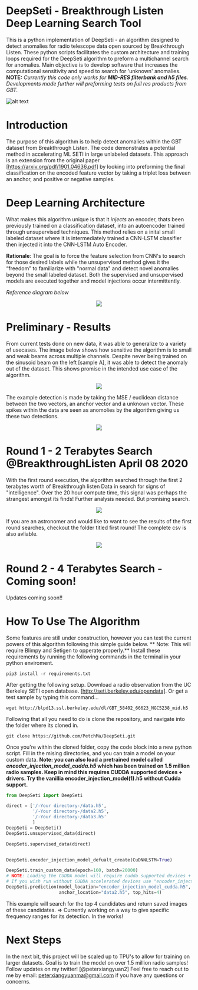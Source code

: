 # DeepSeti - Breakthrough Listen Deep Learning Search Tool
This is a python implementation of DeepSeti - an algorithm designed to detect anomalies for radio telescope data open sourced by Breakthrough Listen. These python scripts facilitates the custom architecture and training loops required for the DeepSeti algorithm to preform a multichannel search for anomalies. Main objective is to develop software that increases the computational sensitivity and speed to search for 'unknown' anomalies.  **NOTE:** *Currently this code only works for **MID-RES filterbank and h5 files**. Developments made further will preforming tests on full res products from GBT.*

![alt text](https://github.com/PetchMa/DeepSeti/blob/master/assets/code_block1.png)

# Introduction

The purpose of this algorithm is to help detect anomalies within the GBT dataset from Breakthrough Listen. The code demonstrates a potential method in accelerating ML SETI in large unlabeled datasets. This approach is an extension from the original paper [https://arxiv.org/pdf/1901.04636.pdf] by looking into preforming the final classification on the encoded feature vector by taking a triplet loss between an anchor, and positive or negative samples.


# Deep Learning Architecture

What makes this algorithm unique is that it *injects* an encoder, thats been previously trained on a classification dataset, into an autoencoder trained through unsupervised techniques. This method relies on a inital small labeled dataset where it is intermediately trained a CNN-LSTM classifier then injected it into the CNN-LSTM Auto Encoder. 

**Rationale**: The goal is to force the feature selection from CNN's to search for those desired labels while the unsupervised method gives it the “freedom” to familiarize with "normal data" and detect novel anomalies beyond the small labeled dataset. Both the supervised and unsupervised models are executed together and model injections occur intermittently.

*Reference diagram below*

<p align="center"> 
    <img src="https://github.com/PetchMa/DeepSeti/blob/master/assets/image%20(3).png">
</p>

# Preliminary - Results 
From current tests done on new data, it was able to generalize to a variety of usecases. The image below shows how sensitive the algorithm is to small and weak beams across multiple channels. Despite never being trained on the sinusoid beam on the left [sample A], it was able to detect the anomaly out of the dataset. This shows promise in the intended use case of the algorithm. 

<p align="center"> 
    <img src="https://github.com/PetchMa/DeepSeti/blob/master/assets/image%20(4).png">
</p>

The example detection is made by taking the MSE / euclidean distance between the two vectors, an anchor vector and a unknown vector. These spikes within the data are seen as anomolies by the algorithm giving us these two detections. 

<p align="center"> 
    <img src="https://github.com/PetchMa/DeepSeti/blob/master/assets/image%20(5).png">
</p>

# Round 1 -  2 Terabytes Search @BreakthroughListen April 08 2020
With the first round execution, the algorithm searched through the first 2 terabytes worth of Breakthrough listen Data in search for signs of "intelligence". Over the 20 hour compute time,
this signal was perhaps the strangest amongst its finds! Further analysis needed. But promising search. 
<p align="center"> 
    <img src="https://github.com/PetchMa/DeepSeti/blob/master/round_1_2020-04-08/analysis.png">

</p>
If you are an astronomer and would like to want to see the results of the first round searches, checkout the folder titled first round! The complete csv is also avliable. 
<p align="center"> 
    <img src="https://github.com/PetchMa/DeepSeti/blob/master/assets/animation.gif">
</p>





# Round 2 -  4 Terabytes Search - Coming soon!
Updates coming soon!!

# How To Use The Algorithm 

Some features are still under construction, however you can test the current powers of this algorithm following this simple guide below. ** Note: This will require Blimpy and Setigen to opperate properly.** Install these requirements by running the following commands in the terminal in your python enviroment. 

```
pip3 install -r requirements.txt
```

After getting the following setup. Download a radio observation from the UC Berkeley SETI open database. [http://seti.berkeley.edu/opendata]. Or get a test sample by typing this command...
```
wget http://blpd13.ssl.berkeley.edu/dl/GBT_58402_66623_NGC5238_mid.h5
```
Following that all you need to do is clone the repository, and navigate into the folder where its cloned in.
```
git clone https://github.com/PetchMa/DeepSeti.git
```

Once you're within the cloned folder, copy the code block into a new python script. Fill in the mising directories, and you can train a model on your custom data. **Note: you can also load a pretrained model called *encoder_injection_model_cudda.h5* which has been trained on 1.5 million radio samples. Keep in mind this requires CUDDA supported devices + drivers. Try the vanillia encoder_injection_model(1).h5 without Cudda support.**


```python
from DeepSeti import DeepSeti

direct = ['/-Your directory-/data.h5',
          '/-Your directory-/data2.h5',
          '/-Your directory-/data3.h5'
          ]
DeepSeti = DeepSeti()
DeepSeti.unsupervised_data(direct)

DeepSeti.supervised_data(direct)


DeepSeti.encoder_injection_model_defualt_create(CuDNNLSTM=True)

DeepSeti.train_custom_data(epoch=160, batch=20000)
# NOTE: Loading the CUDDA model will require cudda supported devices + CUDDANN installed 
# If you wish run without CUDDA accelerated devices use "encoder_injection_model(1).h5" INSTEAD 
DeepSeti.prediction(model_location="encoder_injection_model_cudda.h5", test_location="data1.h5", 
                    anchor_location="data2.h5", top_hits=4)


```
This example will search for the top 4 candidates and return saved images of these candidates. => Currently working on a way to give specific frequency ranges for its detection. In the works! 


# Next Steps
In the next bit, this project will be scaled up to TPU's to allow for training on larger datasets. Goal is to train the model on over 1.5 million radio samples! Follow updates on my twitter! [@peterxiangyuan2] Feel free to reach out to me by email: peterxiangyuanma@gmail.com if you have any questions or concerns. 


